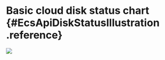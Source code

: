 # Basic cloud disk status chart {#EcsApiDiskStatusIllustration .reference}

![](images/4030_en-US.jpg)


